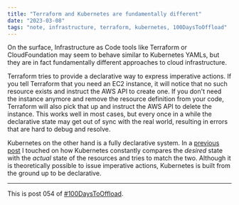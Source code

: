 ```yaml
---
title: "Terraform and Kubernetes are fundamentally different"
date: "2023-03-08"
tags: "note, infrastructure, terraform, kubernetes, 100DaysToOffload"
---
```


On the surface, Infrastructure as Code tools like Terraform or CloudFoundation may seem to behave similar to Kubernetes YAMLs, but they are in fact fundamentally different approaches to cloud infrastructure.

Terraform tries to provide a declarative way to express imperative actions. If you tell Terraform that you need an EC2 instance, it will notice that no such resource exists and instruct the AWS API to create one. If you don't need the instance anymore and remove the resource definition from your code, Terraform will also pick that up and instruct the AWS API to delete the instance. This works well in most cases, but every once in a while the declarative state may get out of sync with the real world, resulting in errors that are hard to debug and resolve.

Kubernetes on the other hand is a fully declarative system. In a [previous post](https://garrit.xyz/posts/2022-09-22-kubernetes-is-a-domain-specific-database) I touched on how Kubernetes constantly compares the *desired* state with the *actual* state of the resources and tries to match the two. Although it is theoretically possible to issue imperative actions, Kubernetes is built from the ground up to be declarative.

---

This is post 054 of [#100DaysToOffload](https://100daystooffload.com/).
